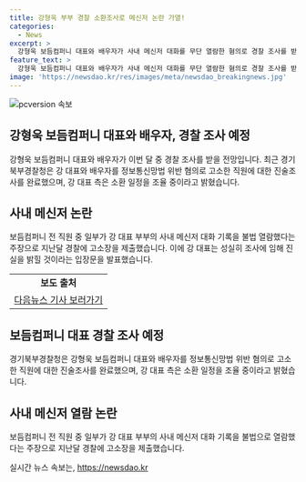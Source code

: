 ```yaml
---
title: 강형욱 부부 경찰 소환조사로 메신저 논란 가열!
categories:
  - News
excerpt: >
  강형욱 보듬컴퍼니 대표와 배우자가 사내 메신저 대화를 무단 열람한 혐의로 경찰 조사를 받을 전망이다. 경기북부경찰청은 강 대표와 배우자를 정보통신망법 위반 혐의로 고소한 직원에 대한 진술조사를 마치고, 소환 일정을 조율 중이라고 밝혔다. 보듬컴퍼니 전 직원 일부는 이에 대해 경찰에 고소장을 제출했고, 강 대표는 성실히 조사에 임하고 진실을 밝힐 것이라고 입장을 밝혔다.
feature_text: >
  강형욱 보듬컴퍼니 대표와 배우자가 사내 메신저 대화를 무단 열람한 혐의로 경찰 조사를 받을 전망이다. 경기북부경찰청은 강 대표와 배우자를 정보통신망법 위반 혐의로 고소한 직원에 대한 진술조사를 마치고, 소환 일정을 조율 중이라고 밝혔다. 보듬컴퍼니 전 직원 일부는 이에 대해 경찰에 고소장을 제출했고, 강 대표는 성실히 조사에 임하고 진실을 밝힐 것이라고 입장을 밝혔다.
image: 'https://newsdao.kr/res/images/meta/newsdao_breakingnews.jpg'
---
```


<p><img src="https://newsdao.kr/res/images/meta/newsdao_breakingnews.jpg" alt="pcversion 속보" /></p>

<h2 data-ke-size="size26">강형욱 보듬컴퍼니 대표와 배우자, 경찰 조사 예정</h2>

<p data-ke-size="size16">강형욱 보듬컴퍼니 대표와 배우자가 이번 달 중 경찰 조사를 받을 전망입니다. 최근 경기북부경찰청은 강 대표와 배우자를 정보통신망법 위반 혐의로 고소한 직원에 대한 진술조사를 완료했으며, 강 대표 측은 소환 일정을 조율 중이라고 밝혔습니다.</p>

<h2 data-ke-size="size26">사내 메신저 논란</h2>

<p data-ke-size="size16">보듬컴퍼니 전 직원 중 일부가 강 대표 부부의 사내 메신저 대화 기록을 불법 열람했다는 주장으로 지난달 경찰에 고소장을 제출했습니다. 이에 강 대표는 성실히 조사에 임해 진실을 밝힐 것이라는 입장문을 발표했습니다.</p>

<table style="width: 100%;">
<tbody>
<tr>
<td style="text-align: center; height: 17px;"><b>보도 출처</b></td>
</tr>
<tr>
<td style="text-align: center; height: 17px;"><a href="https://news.v.daum.net/v/20210811143722363">다음뉴스 기사 보러가기</a></td>
</tr>
</tbody>
</table>

<h2 data-ke-size="size26">보듬컴퍼니 대표 경찰 조사 예정</h2>

<p data-ke-size="size16">경기북부경찰청은 강형욱 보듬컴퍼니 대표와 배우자를 정보통신망법 위반 혐의로 고소한 직원에 대한 진술조사를 완료했으며, 강 대표 측은 소환 일정을 조율 중이라고 밝혔습니다.</p>

<h2 data-ke-size="size26">사내 메신저 열람 논란</h2>

<p data-ke-size="size16">보듬컴퍼니 전 직원 중 일부가 강 대표 부부의 사내 메신저 대화 기록을 불법으로 열람했다는 주장으로 지난달 경찰에 고소장을 제출했습니다.</p>
실시간 뉴스 속보는, <a href="https://newsdao.kr" rel="dofollow">https://newsdao.kr</a>


